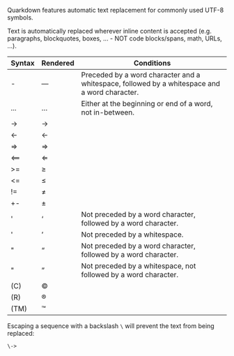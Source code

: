 Quarkdown features automatic text replacement for commonly used UTF-8 symbols.

Text is automatically replaced wherever inline content is accepted (e.g. paragraphs, blockquotes, boxes, ... - NOT code blocks/spans, math, URLs, ...).

| Syntax | Rendered | Conditions                                                                                    |
|--------|----------|-----------------------------------------------------------------------------------------------|
| -      | —        | Preceded by a word character and a whitespace, followed by a whitespace and a word character. |
| ...    | …        | Either at the beginning or end of a word, not in-between.                                     |
| ->     | →        |                                                                                               |
| <-     | ←        |                                                                                               |
| =>     | ⇒        |                                                                                               |
| <==    | ⇐        |                                                                                               |
| >=     | ≥        |                                                                                               |
| <=     | ≤        |                                                                                               |
| !=     | ≠        |                                                                                               |
| +-     | ±        |                                                                                               |
| '      | ‘        | Not preceded by a word character, followed by a word character.                               |
| '      | ’        | Not preceded by a whitespace.                                                                 |
| "      | “        | Not preceded by a word character, followed by a word character.                               |
| "      | ”        | Not preceded by a whitespace, not followed by a word character.                               |
| (C)    | ©        |                                                                                               |
| (R)    | ®        |                                                                                               |
| (TM)   | ™        |                                                                                               |


Escaping a sequence with a backslash `\` will prevent the text from being replaced: 
```
\->
```